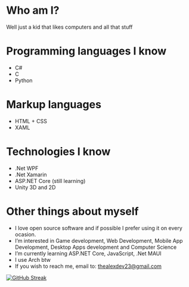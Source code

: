 # Who am I?
Well just a kid that likes computers and all that stuff

# Programming languages I know
- C#
- C
- Python

# Markup languages
- HTML + CSS
- XAML

# Technologies I know
- .Net WPF
- .Net Xamarin
- ASP.NET Core (still learning)
- Unity 3D and 2D

# Other things about myself
- I love open source software and if possible I prefer using it on every ocasion.
- I’m interested in Game development, Web Development, Mobile App Development, Desktop Apps development and Computer Science
- I’m currently learning ASP.NET Core, JavaScript, .Net MAUI
- I use Arch btw
- If you wish to reach me, email to: thealexdev23@gmail.com

[![GitHub Streak](http://github-readme-streak-stats.herokuapp.com?user=TheAlexDev23&theme=onedark&date_format=M%20j%5B%2C%20Y%5D)](https://git.io/streak-stats)
